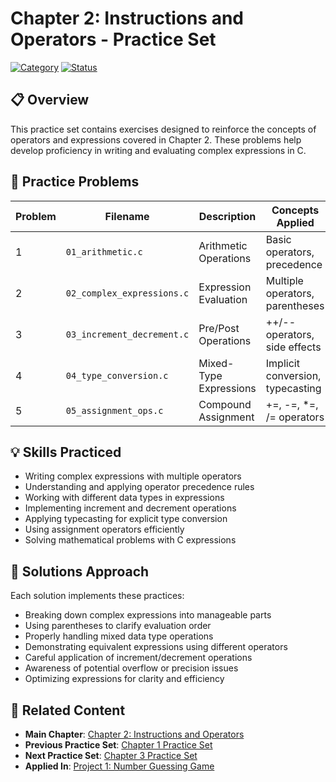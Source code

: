 # Chapter 2: Instructions and Operators - Practice Set

[![Category](https://img.shields.io/badge/Category-Practice_Exercises-orange.svg)]()
[![Status](https://img.shields.io/badge/Status-Complete-success.svg)]()

## 📋 Overview

This practice set contains exercises designed to reinforce the concepts of operators and expressions covered in Chapter 2. These problems help develop proficiency in writing and evaluating complex expressions in C.

## 🎯 Practice Problems

| Problem | Filename | Description | Concepts Applied |
|---------|----------|-------------|-----------------|
| 1 | `01_arithmetic.c` | Arithmetic Operations | Basic operators, precedence |
| 2 | `02_complex_expressions.c` | Expression Evaluation | Multiple operators, parentheses |
| 3 | `03_increment_decrement.c` | Pre/Post Operations | ++/-- operators, side effects |
| 4 | `04_type_conversion.c` | Mixed-Type Expressions | Implicit conversion, typecasting |
| 5 | `05_assignment_ops.c` | Compound Assignment | +=, -=, *=, /= operators |

## 💡 Skills Practiced

- Writing complex expressions with multiple operators
- Understanding and applying operator precedence rules
- Working with different data types in expressions
- Implementing increment and decrement operations
- Applying typecasting for explicit type conversion
- Using assignment operators efficiently
- Solving mathematical problems with C expressions

## 🔑 Solutions Approach

Each solution implements these practices:
- Breaking down complex expressions into manageable parts
- Using parentheses to clarify evaluation order
- Properly handling mixed data type operations
- Demonstrating equivalent expressions using different operators
- Careful application of increment/decrement operations
- Awareness of potential overflow or precision issues
- Optimizing expressions for clarity and efficiency

## 🔄 Related Content

- **Main Chapter**: [Chapter 2: Instructions and Operators](../Chapter%202%20INSTRUCTIONS%20AND%20OPERATORS)
- **Previous Practice Set**: [Chapter 1 Practice Set](../Chapter%201%20%20VARIABLES%2C%20CONSTANTS%20%26%20KEYWORDS%20%20Practice%20Set)
- **Next Practice Set**: [Chapter 3 Practice Set](../Chapter%203%20CONDITIONAL%20INSTRUCTIONS%20Practice%20Set)
- **Applied In**: [Project 1: Number Guessing Game](../Project%201) 